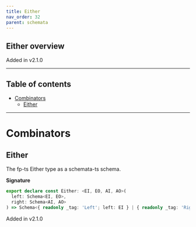 ```yaml
---
title: Either
nav_order: 32
parent: schemata
---
```


## Either overview

Added in v2.1.0

---

<h2 class="text-delta">Table of contents</h2>

- [Combinators](#combinators)
  - [Either](#either)

---

# Combinators

## Either

The fp-ts Either type as a schemata-ts schema.

**Signature**

```ts
export declare const Either: <EI, EO, AI, AO>(
  left: Schema<EI, EO>,
  right: Schema<AI, AO>
) => Schema<{ readonly _tag: 'Left'; left: EI } | { readonly _tag: 'Right'; right: AI }, Either_<EO, AO>>
```

Added in v2.1.0
